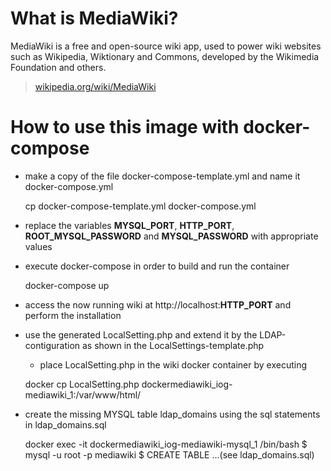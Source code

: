 # What is MediaWiki?

MediaWiki is a free and open-source wiki app, used to power wiki websites such
as Wikipedia, Wiktionary and Commons, developed by the Wikimedia Foundation and
others.

> [wikipedia.org/wiki/MediaWiki](https://en.wikipedia.org/wiki/MediaWiki)

# How to use this image with docker-compose

 - make a copy of the file docker-compose-template.yml and name it docker-compose.yml

    cp docker-compose-template.yml docker-compose.yml

 - replace the variables **MYSQL_PORT**, **HTTP_PORT**, **ROOT_MYSQL_PASSWORD** and **MYSQL_PASSWORD** with appropriate values
 - execute docker-compose in order to build and run the container

    docker-compose up

 - access the now running wiki at http://localhost:**HTTP_PORT** and perform the installation
 - use the generated LocalSetting.php and extend it by the LDAP-contiguration as shown in the LocalSettings-template.php
   - place LocalSetting.php in the wiki docker container by executing
   
    docker cp LocalSetting.php dockermediawiki_iog-mediawiki_1:/var/www/html/
   
 - create the missing MYSQL table ldap_domains using the sql statements in ldap_domains.sql
 
    docker exec -it dockermediawiki_iog-mediawiki-mysql_1 /bin/bash
    $ mysql -u root -p mediawiki
    $ CREATE TABLE ...(see ldap_domains.sql)


